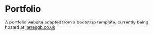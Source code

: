 # Portfolio
A portfolio website adapted from a bootstrap template, currently being hosted at [jamesgb.co.uk](http://www.jamesgb.co.uk/)
